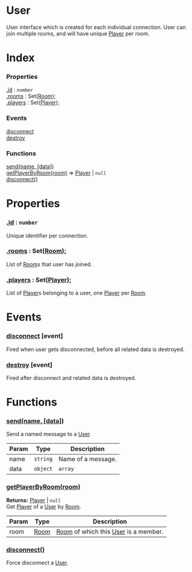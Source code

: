 # User

User interface which is created for each individual connection. User can join multiple rooms, and will have unique [Player] per room.



# Index

### Properties

<a href='#property_id'>.id</a> : `number`  
<a href='#property_rooms'>.rooms</a> : Set([Room]);  
<a href='#property_players'>.players</a> : Set([Player]);  

### Events

<a href='#event_disconnect'>disconnect</a>  
<a href='#event_destroy'>destroy</a>  

### Functions

<a href='#function_send'>send(name, [data])</a>  
<a href='#function_getPlayerByRoom'>getPlayerByRoom(room)</a> => [Player] | `null`  
<a href='#function_disconnect'>disconnect()</a>  



# Properties

<a name='property_id'></a>
### <a href='#property_id'>.id</a> : `number`  
Unique identifier per connection.

<a name='property_rooms'></a>
### <a href='#property_rooms'>.rooms</a> : Set([Room]);  
List of [Room]s that user has joined.

<a name='property_players'></a>
### <a href='#property_players'>.players</a> : Set([Player]);  
List of [Player]s belonging to a user, one [Player] per [Room].



# Events

<a name='event_disconnect'></a>
### <a href='#event_disconnect'>disconnect</a> [event]  
Fired when user gets disconnected, before all related data is destroyed.



<a name='event_destroy'></a>
### <a href='#event_destroy'>destroy</a> [event]  
Fired after disconnect and related data is destroyed.



# Functions

<a name='function_send'></a>
### <a href='#function_send'>send(name, [data])</a>  

Send a named message to a [User].

| Param | Type | Description |
| --- | --- | --- |
| name | `string` | Name of a message. |  
| data | `object` | `array` | `string` | `number` | `boolean` | Optional message data. Must be JSON friendly data. |  


<a name='function_getPlayerByRoom'></a>
### <a href='#function_getPlayerByRoom'>getPlayerByRoom(room)</a>  
  
**Returns:** [Player] | `null`  
Get [Player] of a [User] by [Room].

| Param | Type | Description |
| --- | --- | --- |
| room | [Room] | [Room] of which this [User] is a member. |  


<a name='function_disconnect'></a>
### <a href='#function_disconnect'>disconnect()</a>  

Force disconnect a [User].




[User]: ./User.md  
[Player]: ./Player.md  
[Room]: ./Room.md  
